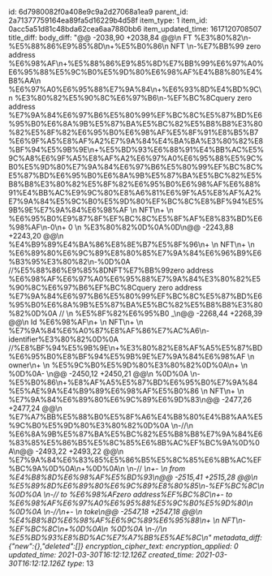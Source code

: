 id: 6d7980082f0a408e9c9a2d27068a1ea9
parent_id: 2a71377759164ea89fa5d16229b4d58f
item_type: 1
item_id: 0acc5a51d81c48bda62cea6aa7880bb6
item_updated_time: 1617120708507
title_diff: 
body_diff: "@@ -2038,90 +2038,84 @@\\n FT %E3%80%82\\n-%E5%88%86%E9%85%8D\\n+%E5%B0%86\\n  NFT \\n-%E7%BB%99 zero address %E6%98%AF\\n+%E5%88%86%E9%85%8D%E7%BB%99%E6%97%A0%E6%95%88%E5%9C%B0%E5%9D%80%E6%98%AF%E4%B8%80%E4%B8%AA\\n %E6%97%A0%E6%95%88%E7%9A%84\\n+%E6%93%8D%E4%BD%9C\\n %E3%80%82%E5%90%8C%E6%97%B6\\n-%EF%BC%8Cquery zero address %E7%9A%84%E6%97%B6%E5%80%99%EF%BC%8C%E5%87%BD%E6%95%B0%E6%8A%9B%E5%87%BA%E5%BC%82%E5%B8%B8%E3%80%82%E5%8F%82%E6%95%B0%E6%98%AF%E5%8F%91%E8%B5%B7%E6%9F%A5%E8%AF%A2%E7%9A%84%E4%BA%BA%E3%80%82%E8%BF%94%E5%9B%9E\\n+%E5%BD%93%E6%88%91%E4%BB%AC%E5%9C%A8%E6%9F%A5%E8%AF%A2%E6%97%A0%E6%95%88%E5%9C%B0%E5%9D%80%E7%9A%84%E6%97%B6%E5%80%99%EF%BC%8C%E5%87%BD%E6%95%B0%E6%8A%9B%E5%87%BA%E5%BC%82%E5%B8%B8%E3%80%82%E5%8F%82%E6%95%B0%E6%98%AF%E6%88%91%E4%BB%AC%E9%9C%80%E8%A6%81%E6%9F%A5%E8%AF%A2%E7%9A%84%E5%9C%B0%E5%9D%80%EF%BC%8C%E8%BF%94%E5%9B%9E%E7%9A%84%E6%98%AF \\n NFT\\n+ \\n %E6%95%B0%E9%87%8F%EF%BC%8C%E5%8F%AF%E8%83%BD%E6%98%AF\\n-0\\n+ 0 \\n %E3%80%82%0D%0A%0D\\n@@ -2243,88 +2243,20 @@\\n %E4%B9%89%E4%BA%86%E8%8E%B7%E5%8F%96\\n+ \\n NFT\\n+ \\n %E6%89%80%E6%9C%89%E8%80%85%E7%9A%84%E6%96%B9%E6%B3%95%E3%80%82\\n-%0D%0A  //%E5%88%86%E9%85%8DNFT%E7%BB%99zero address %E6%98%AF%E6%97%A0%E6%95%88%E7%9A%84%E3%80%82%E5%90%8C%E6%97%B6%EF%BC%8Cquery zero address %E7%9A%84%E6%97%B6%E5%80%99%EF%BC%8C%E5%87%BD%E6%95%B0%E6%8A%9B%E5%87%BA%E5%BC%82%E5%B8%B8%E3%80%82%0D%0A  // \\n %E5%8F%82%E6%95%B0 _\\n@@ -2268,44 +2268,39 @@\\n Id %E6%98%AF\\n+ \\n NFT\\n+ \\n %E7%9A%84%E6%A0%87%E8%AF%86%E7%AC%A6\\n-identifier%E3%80%82%0D%0A  //%E8%BF%94%E5%9B%9E\\n+%E3%80%82%E8%AF%A5%E5%87%BD%E6%95%B0%E8%BF%94%E5%9B%9E%E7%9A%84%E6%98%AF \\n owner\\n+ \\n %E5%9C%B0%E5%9D%80%E3%80%82%0D%0A\\n+  \\n %0D%0A- \\n@@ -2450,12 +2450,21 @@\\n %0D%0A  \\n-%E5%B0%86\\n+%E8%AF%A5%E5%87%BD%E6%95%B0%E7%9A%84%E5%AE%9A%E4%B9%89%E6%98%AF%E5%B0%86 \\n NFT\\n+ \\n %E7%9A%84%E6%89%80%E6%9C%89%E6%9D%83\\n@@ -2477,26 +2477,24 @@\\n %E7%A7%BB%E5%88%B0%E5%8F%A6%E4%B8%80%E4%B8%AA%E5%9C%B0%E5%9D%80%E3%80%82%0D%0A  \\n-//\\n %E6%8A%9B%E5%87%BA%E5%BC%82%E5%B8%B8%E7%9A%84%E6%83%85%E5%86%B5%E5%8C%85%E6%8B%AC%EF%BC%9A%0D%0A\\n@@ -2493,22 +2493,22 @@\\n %E7%9A%84%E6%83%85%E5%86%B5%E5%8C%85%E6%8B%AC%EF%BC%9A%0D%0A\\n+%0D%0A\\n   \\n-// _\\n+- \\n from %E4%B8%8D%E6%98%AF%E5%BD%93\\n@@ -2515,41 +2515,28 @@\\n %E5%89%8D%E6%89%80%E6%9C%89%E8%80%85\\n-%EF%BC%8C\\n %0D%0A  \\n-// _to %E6%98%AFzero address%EF%BC%8C\\n+- to %E6%98%AF%E6%97%A0%E6%95%88%E5%9C%B0%E5%9D%80\\n %0D%0A  \\n-//_\\n+- \\n toke\\n@@ -2547,18 +2547,18 @@\\n %E4%B8%8D%E6%98%AF%E6%9C%89%E6%95%88\\n+ \\n NFT\\n-%EF%BC%8C\\n+%0D%0A\\n %0D%0A  \\n-//\\n %E5%BD%93%E8%BD%AC%E7%A7%BB%E5%AE%8C\\n"
metadata_diff: {"new":{},"deleted":[]}
encryption_cipher_text: 
encryption_applied: 0
updated_time: 2021-03-30T16:12:12.126Z
created_time: 2021-03-30T16:12:12.126Z
type_: 13